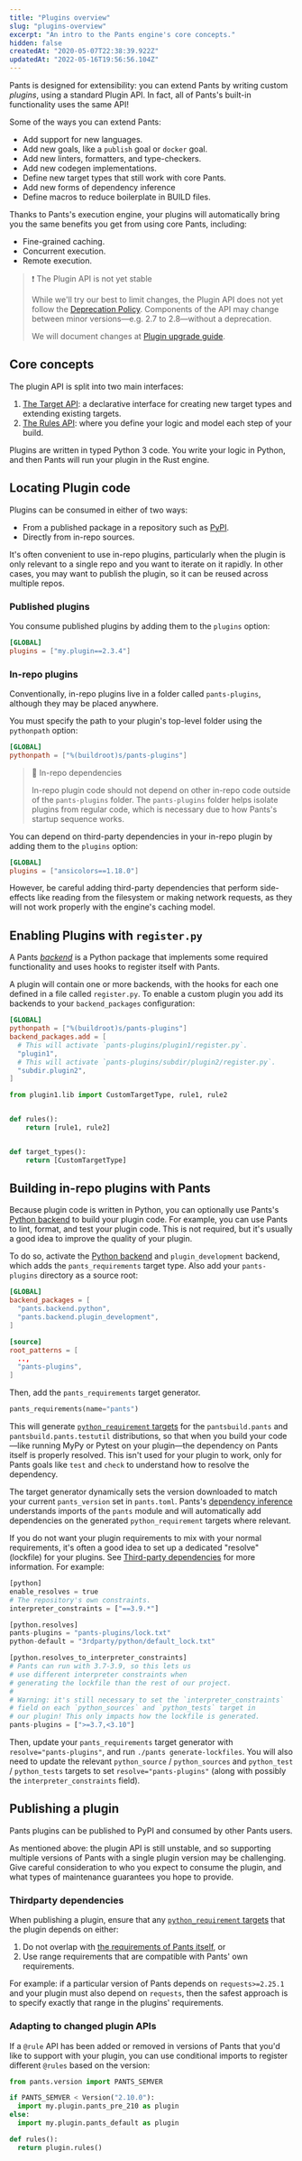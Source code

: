 ```yaml
---
title: "Plugins overview"
slug: "plugins-overview"
excerpt: "An intro to the Pants engine's core concepts."
hidden: false
createdAt: "2020-05-07T22:38:39.922Z"
updatedAt: "2022-05-16T19:56:56.104Z"
---
```

Pants is designed for extensibility: you can extend Pants by writing custom _plugins_, using a standard Plugin API. In fact, all of Pants's built-in functionality uses the same API!

Some of the ways you can extend Pants:

- Add support for new languages.
- Add new goals, like a `publish` goal or `docker` goal.
- Add new linters, formatters, and type-checkers.
- Add new codegen implementations.
- Define new target types that still work with core Pants.
- Add new forms of dependency inference
- Define macros to reduce boilerplate in BUILD files.

Thanks to Pants's execution engine, your plugins will automatically bring you the same benefits you get from using core Pants, including:

- Fine-grained caching.
- Concurrent execution.
- Remote execution.

> ❗️ The Plugin API is not yet stable
> 
> While we'll try our best to limit changes, the Plugin API does not yet follow the [Deprecation Policy](doc:deprecation-policy). Components of the API may change between minor versions—e.g. 2.7 to 2.8—without a deprecation.
> 
> We will document changes at [Plugin upgrade guide](doc:plugin-upgrade-guide).

Core concepts
-------------

The plugin API is split into two main interfaces:

1. [The Target API](doc:target-api-concepts): a declarative interface for creating new target types and extending existing targets.
2. [The Rules API](doc:rules-api-concepts): where you define your logic and model each step of your build.

Plugins are written in typed Python 3 code. You write your logic in Python, and then Pants will run your plugin in the Rust engine.

Locating Plugin code
--------------------

Plugins can be consumed in either of two ways:

- From a published package in a repository such as [PyPI](https://pypi.org/).
- Directly from in-repo sources. 

It's often convenient to use in-repo plugins, particularly when the plugin is only relevant to a single repo and you want to iterate on it rapidly. In other cases, you may want to publish the plugin, so it can be reused across multiple repos.

### Published plugins

You consume published plugins by adding them to the `plugins` option:

```toml pants.toml
[GLOBAL]
plugins = ["my.plugin==2.3.4"]
```

### In-repo plugins

Conventionally, in-repo plugins live in a folder called `pants-plugins`, although they may be placed anywhere.

You must specify the path to your plugin's top-level folder using the `pythonpath` option:

```toml pants.toml
[GLOBAL]
pythonpath = ["%(buildroot)s/pants-plugins"]
```

> 🚧 In-repo dependencies
> 
> In-repo plugin code should not depend on other in-repo code outside of the `pants-plugins` folder.  The `pants-plugins` folder helps isolate plugins from regular code, which is necessary due to how Pants's startup sequence works.

You can depend on third-party dependencies in your in-repo plugin by adding them to the `plugins` option:

```toml pants.toml
[GLOBAL]
plugins = ["ansicolors==1.18.0"]
```

However, be careful adding third-party dependencies that perform side-effects like reading from the filesystem or making network requests, as they will not work properly with the engine's caching model.

Enabling Plugins with `register.py`
-----------------------------------

A Pants [_backend_](doc:enabling-backends) is a Python package that implements some required functionality and uses hooks to register itself with Pants.  

A plugin will contain one or more backends, with the hooks for each one defined in a file called `register.py`.  To enable a custom plugin you add its backends to your `backend_packages` configuration:

```toml pants.toml
[GLOBAL]
pythonpath = ["%(buildroot)s/pants-plugins"]
backend_packages.add = [
  # This will activate `pants-plugins/plugin1/register.py`.
  "plugin1",
  # This will activate `pants-plugins/subdir/plugin2/register.py`.
  "subdir.plugin2",
]
```
```python pants-plugins/plugin1/register.py
from plugin1.lib import CustomTargetType, rule1, rule2


def rules():
    return [rule1, rule2]


def target_types():
    return [CustomTargetType]
```

Building in-repo plugins with Pants
-----------------------------------

Because plugin code is written in Python, you can optionally use Pants's [Python backend](doc:python-backend) to build your plugin code. For example, you can use Pants to lint, format, and test your plugin code. This is not required, but it's usually a good idea to improve the quality of your plugin.

To do so, activate the [Python backend](doc:python) and `plugin_development` backend, which adds the `pants_requirements` target type. Also add your `pants-plugins` directory as a source root:

```toml pants.toml
[GLOBAL]
backend_packages = [
  "pants.backend.python",
  "pants.backend.plugin_development",
]

[source]
root_patterns = [
  ..,
  "pants-plugins",
]
```

Then, add the `pants_requirements` target generator.

```python pants-plugins/BUILD
pants_requirements(name="pants")
```

This will generate [`python_requirement` targets](doc:python-third-party-dependencies) for the `pantsbuild.pants` and `pantsbuild.pants.testutil` distributions, so that when you build your code—like running MyPy or Pytest on your plugin—the dependency on Pants itself is properly resolved. This isn't used for your plugin to work, only for Pants goals like `test` and `check` to understand how to resolve the dependency.

The target generator dynamically sets the version downloaded to match your current `pants_version` set in `pants.toml`. Pants's [dependency inference](doc:targets) understands imports of the `pants` module and will automatically add dependencies on the generated `python_requirement` targets where relevant.

If you do not want your plugin requirements to mix with your normal requirements, it's often a good idea to set up a dedicated "resolve" (lockfile) for your plugins. See [Third-party dependencies](doc:python-third-party-dependencies) for more information. For example:

```python pants.toml
[python]
enable_resolves = true
# The repository's own constraints.
interpreter_constraints = ["==3.9.*"]

[python.resolves]
pants-plugins = "pants-plugins/lock.txt"
python-default = "3rdparty/python/default_lock.txt"

[python.resolves_to_interpreter_constraints]
# Pants can run with 3.7-3.9, so this lets us 
# use different interpreter constraints when 
# generating the lockfile than the rest of our project. 
#
# Warning: it's still necessary to set the `interpreter_constraints` 
# field on each `python_sources` and `python_tests` target in 
# our plugin! This only impacts how the lockfile is generated.
pants-plugins = [">=3.7,<3.10"]
```

Then, update your `pants_requirements` target generator with `resolve="pants-plugins"`, and run `./pants generate-lockfiles`. You will also need to update the relevant `python_source` / `python_sources` and `python_test` / `python_tests` targets to set `resolve="pants-plugins"` (along with possibly the `interpreter_constraints` field).

Publishing a plugin
-------------------

Pants plugins can be published to PyPI and consumed by other Pants users.

As mentioned above: the plugin API is still unstable, and so supporting multiple versions of Pants with a single plugin version may be challenging. Give careful consideration to who you expect to consume the plugin, and what types of maintenance guarantees you hope to provide.

### Thirdparty dependencies

When publishing a plugin, ensure that any [`python_requirement` targets](doc:python-third-party-dependencies) that the plugin depends on either:

1. Do not overlap with [the requirements of Pants itself](https://github.com/pantsbuild/pants/blob/aa0932a54e8c1b6ed6f3be8e084a11b2f6c808e5/3rdparty/python/requirements.txt), or
2. Use range requirements that are compatible with Pants' own requirements.

For example: if a particular version of Pants depends on `requests>=2.25.1` and your plugin must also depend on `requests`, then the safest approach is to specify exactly that range in the plugins' requirements.

### Adapting to changed plugin APIs

If a `@rule` API has been added or removed in versions of Pants that you'd like to support with your plugin, you can use conditional imports to register different `@rules` based on the version:

```python
from pants.version import PANTS_SEMVER

if PANTS_SEMVER < Version("2.10.0"):
  import my.plugin.pants_pre_210 as plugin
else:
  import my.plugin.pants_default as plugin

def rules():
  return plugin.rules()
```
